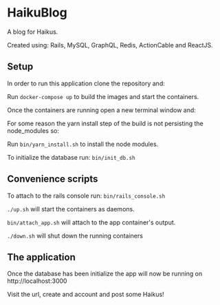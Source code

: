 # HaikuBlog

A blog for Haikus. 

Created using: Rails, MySQL, GraphQL, Redis, ActionCable and ReactJS.

## Setup

In order to run this application clone the repository and:

Run `docker-compose up` to build the images and start the containers.

Once the containers are running open a new terminal window and:

For some reason the yarn install step of the build is not persisting the node_modules so:

Run `bin/yarn_install.sh` to install the node modules.

To initialize the database run: `bin/init_db.sh`

## Convenience scripts

To attach to the rails console run: `bin/rails_console.sh`

`./up.sh` will start the containers as daemons.

`bin/attach_app.sh` will attach to the app container's output.

`./down.sh` will shut down the running containers

## The application

Once the database has been initialize the app will now be running on http://localhost:3000

Visit the url, create and account and post some Haikus!
